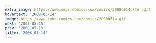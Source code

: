 ```yaml
---
extra_image: https://www.smbc-comics.com/comics/20080514after.gif
hovertext: '2008-05-14'
image: https://www.smbc-comics.com/comics/20080514.gif
next: '2008-05-15'
prev: '2008-05-13'
title: '2008-05-14'
---
```

